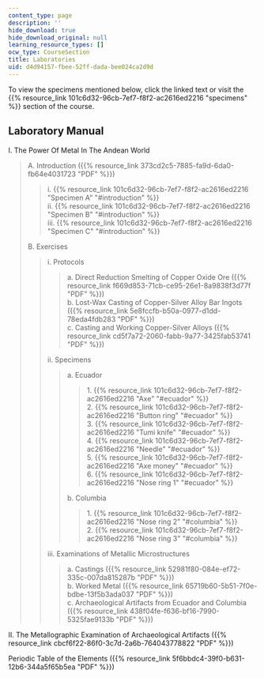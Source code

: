 ```yaml
---
content_type: page
description: ''
hide_download: true
hide_download_original: null
learning_resource_types: []
ocw_type: CourseSection
title: Laboratories
uid: d4d94157-fbee-52ff-dada-bee024ca2d9d
---
```


To view the specimens mentioned below, click the linked text or visit the {{% resource_link 101c6d32-96cb-7ef7-f8f2-ac2616ed2216 "specimens" %}} section of the course.

Laboratory Manual
-----------------

I. The Power Of Metal In The Andean World

> A. Introduction ({{% resource_link 373cd2c5-7885-fa9d-6da0-fb64e4031723 "PDF" %}})
> 
> > i. {{% resource_link 101c6d32-96cb-7ef7-f8f2-ac2616ed2216 "Specimen A" "#introduction" %}}  
> > ii. {{% resource_link 101c6d32-96cb-7ef7-f8f2-ac2616ed2216 "Specimen B" "#introduction" %}}  
> > iii. {{% resource_link 101c6d32-96cb-7ef7-f8f2-ac2616ed2216 "Specimen C" "#introduction" %}}
> 
> B. Exercises
> 
> > i. Protocols
> > 
> > > a. Direct Reduction Smelting of Copper Oxide Ore ({{% resource_link f669d853-71cb-ce95-26e1-8a9838f3d77f "PDF" %}})  
> > > b. Lost-Wax Casting of Copper-Silver Alloy Bar Ingots ({{% resource_link 5e8fccfb-b50a-0977-d1dd-78eda4fdb283 "PDF" %}})  
> > > c. Casting and Working Copper-Silver Alloys ({{% resource_link cd5f7a72-2060-fabb-9a77-3425fab53741 "PDF" %}})
> > 
> > ii. Specimens
> > 
> > > a. Ecuador
> > > 
> > > > 1\. {{% resource_link 101c6d32-96cb-7ef7-f8f2-ac2616ed2216 "Axe" "#ecuador" %}}  
> > > > 2. {{% resource_link 101c6d32-96cb-7ef7-f8f2-ac2616ed2216 "Button ring" "#ecuador" %}}  
> > > > 3. {{% resource_link 101c6d32-96cb-7ef7-f8f2-ac2616ed2216 "Tumi knife" "#ecuador" %}}  
> > > > 4. {{% resource_link 101c6d32-96cb-7ef7-f8f2-ac2616ed2216 "Needle" "#ecuador" %}}  
> > > > 5. {{% resource_link 101c6d32-96cb-7ef7-f8f2-ac2616ed2216 "Axe money" "#ecuador" %}}  
> > > > 6. {{% resource_link 101c6d32-96cb-7ef7-f8f2-ac2616ed2216 "Nose ring 1" "#ecuador" %}}
> > > 
> > > b. Columbia
> > > 
> > > > 1. {{% resource_link 101c6d32-96cb-7ef7-f8f2-ac2616ed2216 "Nose ring 2" "#columbia" %}}  
> > > > 2. {{% resource_link 101c6d32-96cb-7ef7-f8f2-ac2616ed2216 "Nose ring 3" "#columbia" %}}
> > 
> > iii. Examinations of Metallic Microstructures
> > 
> > > a. Castings ({{% resource_link 52981f80-084e-ef72-335c-007da815287b "PDF" %}})  
> > > b. Worked Metal ({{% resource_link 65719b60-5b51-7f0e-bdbe-13f5b3ada037 "PDF" %}})  
> > > c. Archaeological Artifacts from Ecuador and Columbia ({{% resource_link 438f04fe-f636-bf16-7990-5325fae9133b "PDF" %}})

II. The Metallographic Examination of Archaeological Artifacts ({{% resource_link cbcf6f22-86f0-3c7d-2a6b-764043778822 "PDF" %}})

Periodic Table of the Elements ({{% resource_link 5f6bbdc4-39f0-b631-12b6-344a5f65b5ea "PDF" %}})